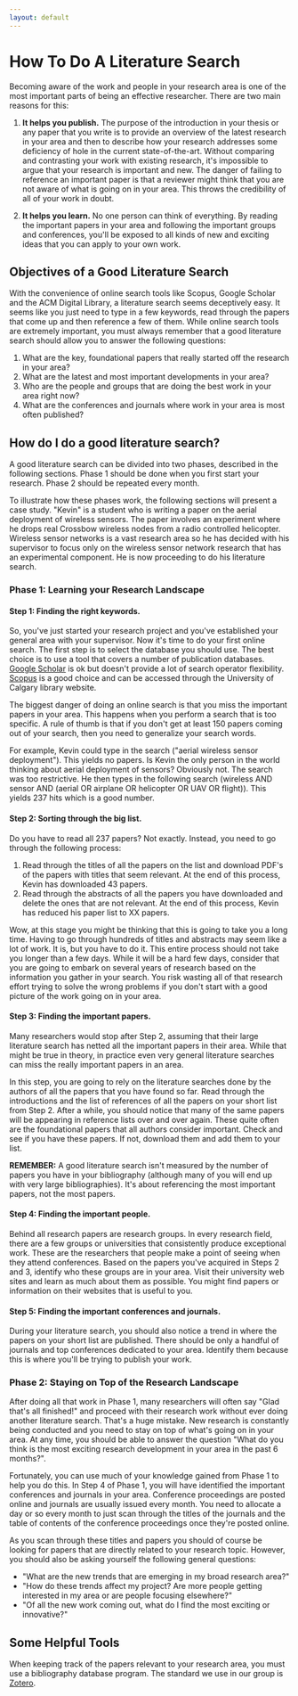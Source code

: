 ```yaml
---
layout: default
---
```


# How To Do A Literature Search

Becoming aware of the work and people in your research area is one of the most important parts of being an effective researcher.  There are two main reasons for this:

1. **It helps you publish.**  The purpose of the introduction in your thesis or any paper that you write is to provide an overview of the latest research in your area and then to describe how your research addresses some deficiency of hole in the current state-of-the-art.  Without comparing and contrasting your work with existing research, it's impossible to argue that your research is important and new.  The danger of failing to reference an important paper is that a reviewer might think that you are not aware of what is going on in your area.  This throws the credibility of all of your work in doubt.

1. **It helps you learn.** No one person can think of everything.  By reading the important papers in your area and following the important groups and conferences, you'll be exposed to all kinds of new and exciting ideas that you can apply to your own work.

## Objectives of a Good Literature Search
With the convenience of online search tools like Scopus, Google Scholar and the ACM Digital Library, a literature search seems deceptively easy.   It seems like you just need to type in a few keywords, read through the papers that come up and then reference a few of them.  While online search tools are extremely important, you must always remember that a good literature search should allow you to answer the following questions:  

1. What are the key, foundational papers that really started off the research in your area? 
1. What are the latest and most important developments in your area?
1. Who are the people and groups that are doing the best work in your area right now?
1. What are the conferences and journals where work in your area is most often published?

## How do I do a good literature search?
A good literature search can be divided into two phases, described in the following sections.  Phase 1 should be done when you first start your research.  Phase 2 should be repeated every month.  

To illustrate how these phases work, the following sections will present a case study.  "Kevin" is a student who is writing a paper on the aerial deployment of wireless sensors.  The paper involves an experiment where he drops real Crossbow wireless nodes from a radio controlled helicopter.  Wireless sensor networks is a vast research area so he has decided with his supervisor to focus only on the wireless sensor network research that has an experimental component.  He is now proceeding to do his literature search.

### Phase 1: Learning your Research Landscape

#### Step 1: Finding the right keywords.

So, you've just started your research project and you've established your general area with your supervisor.  Now it's time to do your first online search.  The first step is to select the database you should use.  The best choice is to use a tool that covers a number of publication databases.  [Google Scholar](https://scholar.google.com/) is ok but doesn't provide a lot of search operator flexibility.  [Scopus](https://www-scopus-com.ezproxy.lib.ucalgary.ca/) is a good choice and can be accessed through the University of Calgary library website.

The biggest danger of doing an online search is that you miss the important papers in your area.  This happens when you perform a search that is too specific.  A rule of thumb is that if you don't get at least 150 papers coming out of your search, then you need to generalize your search words.

For example, Kevin could type in the search ("aerial wireless sensor deployment").  This yields no papers.  Is Kevin the only person in the world thinking about aerial deployment of sensors?  Obviously not.  The search was too restrictive.  He then types in the following search (wireless AND sensor AND (aerial OR airplane OR helicopter OR UAV OR flight)).  This yields 237 hits which is a good number.


#### Step 2: Sorting through the big list.

Do you have to read all 237 papers?  Not exactly.  Instead, you need to go through the following process:

1. Read through the titles of all the papers on the list and download PDF's of the papers with titles that seem relevant.  At the end of this process, Kevin has downloaded 43 papers.
1. Read through the abstracts of all the papers you have downloaded and delete the ones that are not relevant.  At the end of this process, Kevin has reduced his paper list to XX papers.

Wow, at this stage you might be thinking that this is going to take you a long time.  Having to go through hundreds of titles and abstracts may seem like a lot of work.  It is, but you have to do it.  This entire process should not take you longer than a few days.  While it will be a hard few days, consider that you are going to embark on several years of research based on the information you gather in your search.  You risk wasting all of that research effort trying to solve the wrong problems if you don't start with a good picture of the work going on in your area.

#### Step 3: Finding the important papers.

Many researchers would stop after Step 2, assuming that their large literature search has netted all the important papers in their area.  While that might be true in theory, in practice even very general literature searches can miss the really important papers in an area.

In this step, you are going to rely on the literature searches done by the authors of all the papers that you have found so far.  Read through the introductions and the list of references of all the papers on your short list from Step 2.  After a while, you should notice that many of the same papers will be appearing in reference lists over and over again.  These quite often are the foundational papers that all authors consider important.  Check and see if you have these papers.  If not, download them and add them to your list.

**REMEMBER:**  A good literature search isn't measured by the number of papers you have in your bibliography (although many of you will end up with very large bibliographies).  It's about referencing the most important papers, not the most papers.


#### Step 4: Finding the important people.

Behind all research papers are research groups.  In every research field, there are a few groups or universities that consistently produce exceptional work.  These are the researchers that people make a point of seeing when they attend conferences.  Based on the papers you've acquired in Steps 2 and 3, identify who these groups are in your area.  Visit their university web sites and learn as much about them as possible.  You might find papers or information on their websites that is useful to you.

#### Step 5: Finding the important conferences and journals.

During your literature search, you should also notice a trend in where the papers on your short list are published.  There should be only a handful of journals and top conferences dedicated to your area.  Identify them because this is where you'll be trying to publish your work.

### Phase 2: Staying on Top of the Research Landscape

After doing all that work in Phase 1, many researchers will often say "Glad that's all finished!" and proceed with their research work without ever doing another literature search.  That's a huge mistake.  New research is constantly being conducted and you need to stay on top of what's going on in your area.  At any time, you should be able to answer the question "What do you think is the most exciting research development in your area in the past 6 months?".

Fortunately, you can use much of your knowledge gained from Phase 1 to help you do this.  In Step 4 of Phase 1, you will have identified the important conferences and journals in your area.  Conference proceedings are posted online and journals are usually issued every month.  You need to allocate a day or so every month to just scan through the titles of the journals and the table of contents of the conference proceedings once they're posted online.

As you scan through these titles and papers you should of course be looking for papers that are directly related to your research topic.  However, you should also be asking yourself the following general questions:
- "What are the new trends that are emerging in my broad research area?"
- "How do these trends affect my project?  Are more people getting interested in my area or are people focusing elsewhere?"
- "Of all the new work coming out, what do I find the most exciting or innovative?"

## Some Helpful Tools
When keeping track of the papers relevant to your research area, you must use a bibliography database program.  The standard we use in our group is [Zotero](https://www.zotero.org/).
